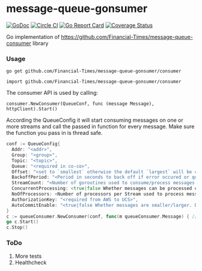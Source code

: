 # message-queue-gonsumer

[![GoDoc](https://godoc.org/github.com/Financial-Times/message-queue-gonsumer/consumer?status.svg)](https://godoc.org/github.com/Financial-Times/message-queue-gonsumer/consumer)
[![Circle CI](https://circleci.com/gh/Financial-Times/message-queue-gonsumer.svg?style=shield)](https://circleci.com/gh/Financial-Times/message-queue-gonsumer/tree/master) [![Go Report Card](https://goreportcard.com/badge/github.com/Financial-Times/message-queue-gonsumer)](https://goreportcard.com/report/github.com/Financial-Times/message-queue-gonsumer) [![Coverage Status](https://coveralls.io/repos/github/Financial-Times/message-queue-gonsumer/badge.svg)](https://coveralls.io/github/Financial-Times/message-queue-gonsumer)

Go implementation of https://github.com/Financial-Times/message-queue-consumer library

### Usage

`go get github.com/Financial-Times/message-queue-gonsumer/consumer`

`import github.com/Financial-Times/message-queue-gonsumer/consumer`

The consumer API is used by calling:

 `consumer.NewConsumer(QueueConf, func (message Message), httpClient).Start()`

According the QueueConfig it will start consuming messages on one or more streams and call the passed in function for every message. Make sure the function you pass in is thread safe.

```go
conf := QueueConfig{
  Addr: "<addr>",
  Group: "<group>",
  Topic: "<topic>",
  Queue: "<required in co-co>",
  Offset: "<set to `smallest` otherwise the default `largest` will be considered>",
  BackoffPeriod: "<Period in seconds to back off if error occured or queue is empty>",
  StreamCount: "<Number of goroutines used to consume/process messages. This should be less or equal than the number of kafka partitions. Defaults to 1.>",
  ConcurrentProcessing: <true|false Whether messages can be processed concurrently or not>,
  NoOfProcessors: <Number of processors per Stream used to process messages when ConcurrentProcessing is enabled. Defaults to 100.>
  AuthorizationKey: "<required from AWS to UCS>",
  AutoCommitEnable: "<true|false Whether messages are smaller/larger. Default value is false.>",
}
c := queueConsumer.NewConsumer(conf, func(m queueConsumer.Message) { //process message in a thread safe manner }, http.Client{})
go c.Start()
c.Stop()
```

### ToDo

1. More tests
2. Healthcheck
